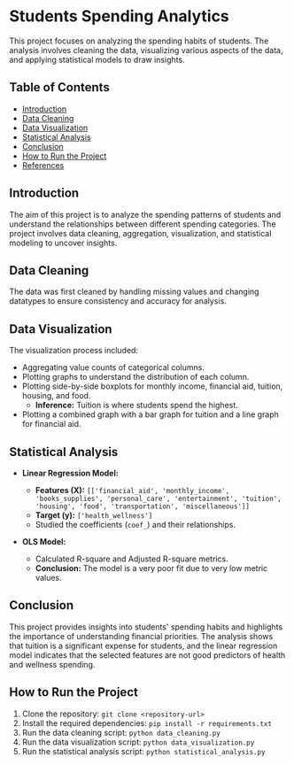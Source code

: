 # Students Spending Analytics

This project focuses on analyzing the spending habits of students. The analysis involves cleaning the data, visualizing various aspects of the data, and applying statistical models to draw insights.

## Table of Contents
- [Introduction](#introduction)
- [Data Cleaning](#data-cleaning)
- [Data Visualization](#data-visualization)
- [Statistical Analysis](#statistical-analysis)
- [Conclusion](#conclusion)
- [How to Run the Project](#how-to-run-the-project)
- [References](#references)

## Introduction
The aim of this project is to analyze the spending patterns of students and understand the relationships between different spending categories. The project involves data cleaning, aggregation, visualization, and statistical modeling to uncover insights.

## Data Cleaning
The data was first cleaned by handling missing values and changing datatypes to ensure consistency and accuracy for analysis.

## Data Visualization
The visualization process included:
- Aggregating value counts of categorical columns.
- Plotting graphs to understand the distribution of each column.
- Plotting side-by-side boxplots for monthly income, financial aid, tuition, housing, and food.
  - **Inference:** Tuition is where students spend the highest.
- Plotting a combined graph with a bar graph for tuition and a line graph for financial aid.

## Statistical Analysis
- **Linear Regression Model:**
  - **Features (X):** `[['financial_aid', 'monthly_income', 'books_supplies', 'personal_care', 'entertainment', 'tuition', 'housing', 'food', 'transportation', 'miscellaneous']]`
  - **Target (y):** `['health_wellness']`
  - Studied the coefficients (`coef_`) and their relationships.

- **OLS Model:**
  - Calculated R-square and Adjusted R-square metrics.
  - **Conclusion:** The model is a very poor fit due to very low metric values.

## Conclusion
This project provides insights into students' spending habits and highlights the importance of understanding financial priorities. The analysis shows that tuition is a significant expense for students, and the linear regression model indicates that the selected features are not good predictors of health and wellness spending.

## How to Run the Project
1. Clone the repository: `git clone <repository-url>`
2. Install the required dependencies: `pip install -r requirements.txt`
3. Run the data cleaning script: `python data_cleaning.py`
4. Run the data visualization script: `python data_visualization.py`
5. Run the statistical analysis script: `python statistical_analysis.py`
